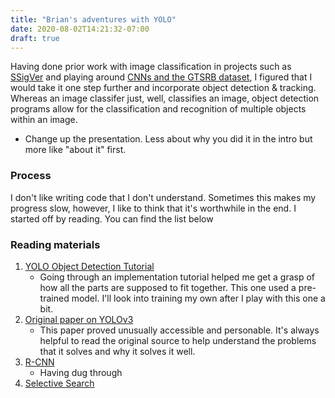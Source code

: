 ```yaml
---
title: "Brian's adventures with YOLO"
date: 2020-08-02T14:21:32-07:00
draft: true
---
```



Having done prior work with image classification in projects such as [SSigVer](https://github.com/ihasdapie/SSigVer) 
and playing around [CNNs and the GTSRB dataset](https://github.com/ihasdapie/roadSignClassification), I figured that I would take it one step further and
incorporate object detection & tracking. Whereas an image classifer just, well, classifies an image, object detection programs allow for the classification and recognition of 
multiple objects within an image.

* Change up the presentation. Less about why you did it in the intro but more like "about it" first.


### Process
I don't like writing code that I don't understand. Sometimes this makes my progress slow, however, I like to think that it's worthwhile in the end.
I started off by reading. You can find the list below

### Reading materials

1. [YOLO Object Detection Tutorial](https://machinelearningmastery.com/how-to-perform-object-detection-with-yolov3-in-keras/)
    * Going through an implementation tutorial helped me get a grasp of how all the parts are supposed to fit together. This one used a pre-trained model. 
    I'll look into training my own after I play with this one a bit.
2. [Original paper on YOLOv3](https://pjreddie.com/media/files/papers/YOLOv3.pdf)
    * This paper proved unusually accessible and personable. It's always helpful to read the original source to help understand the problems that it solves and why it solves it well.
3. [R-CNN](https://medium.com/egen/region-proposal-network-rpn-backbone-of-faster-r-cnn-4a744a38d7f9)
    * Having dug through
4. [Selective Search](https://www.learnopencv.com/selective-search-for-object-detection-cpp-python/)








